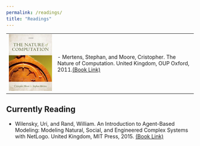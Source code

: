 ```yaml
---
permalink: /readings/
title: "Readings"
---
```



|  |  |
| --------- | ------- |
| ![Book1](/assets/images/books/nature-of-computation-cris.jpg)  | - Mertens, Stephan, and Moore, Cristopher. The Nature of Computation. United Kingdom, OUP Oxford, 2011.[(Book Link)][1]   |

## Currently Reading
- Wilensky, Uri, and Rand, William. An Introduction to Agent-Based Modeling: Modeling Natural, Social, and Engineered Complex Systems with NetLogo. United Kingdom, MIT Press, 2015. [(Book Link)][2]

[1]: <https://www.goodreads.com/book/show/3043127-the-nature-of-computation>
[2]: <https://www.goodreads.com/book/show/23461468-an-introduction-to-agent-based-modeling>
